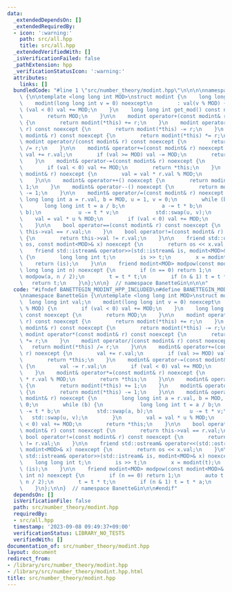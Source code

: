```yaml
---
data:
  _extendedDependsOn: []
  _extendedRequiredBy:
  - icon: ':warning:'
    path: src/all.hpp
    title: src/all.hpp
  _extendedVerifiedWith: []
  _isVerificationFailed: false
  _pathExtension: hpp
  _verificationStatusIcon: ':warning:'
  attributes:
    links: []
  bundledCode: "#line 1 \"src/number_theory/modint.hpp\"\n\n\n\nnamespace BanetteGin\
    \ {\n\ntemplate <long long int MOD>\nstruct modint {\n    long long int val;\n\
    \    modint(long long int v = 0) noexcept\n        : val(v % MOD) {\n        if\
    \ (val < 0) val += MOD;\n    }\n    long long int get_mod() const noexcept {\n\
    \        return MOD;\n    }\n\n    modint operator+(const modint& r) const noexcept\
    \ {\n        return modint(*this) += r;\n    }\n    modint operator-(const modint&\
    \ r) const noexcept {\n        return modint(*this) -= r;\n    }\n    modint operator*(const\
    \ modint& r) const noexcept {\n        return modint(*this) *= r;\n    }\n   \
    \ modint operator/(const modint& r) const noexcept {\n        return modint(*this)\
    \ /= r;\n    }\n\n    modint& operator+=(const modint& r) noexcept {\n       \
    \ val += r.val;\n        if (val >= MOD) val -= MOD;\n        return *this;\n\
    \    }\n    modint& operator-=(const modint& r) noexcept {\n        val -= r.val;\n\
    \        if (val < 0) val += MOD;\n        return *this;\n    }\n    modint& operator*=(const\
    \ modint& r) noexcept {\n        val = val * r.val % MOD;\n        return *this;\n\
    \    }\n\n    modint& operator++() noexcept {\n        return modint(*this) +=\
    \ 1;\n    }\n    modint& operator--() noexcept {\n        return modint(*this)\
    \ -= 1;\n    }\n\n    modint& operator/=(const modint& r) noexcept {\n       \
    \ long long int a = r.val, b = MOD, u = 1, v = 0;\n        while (b) {\n     \
    \       long long int t = a / b;\n            a -= t * b;\n            std::swap(a,\
    \ b);\n            u -= t * v;\n            std::swap(u, v);\n        }\n    \
    \    val = val * u % MOD;\n        if (val < 0) val += MOD;\n        return *this;\n\
    \    }\n\n    bool operator==(const modint& r) const noexcept {\n        return\
    \ this->val == r.val;\n    }\n    bool operator!=(const modint& r) const noexcept\
    \ {\n        return this->val != r.val;\n    }\n\n    friend std::ostream& operator<<(std::ostream&\
    \ os, const modint<MOD>& x) noexcept {\n        return os << x.val;\n    }\n\n\
    \    friend std::istream& operator>>(std::istream& is, modint<MOD>& x) noexcept\
    \ {\n        long long int t;\n        is >> t;\n        x = modint(t);\n    \
    \    return (is);\n    }\n\n    friend modint<MOD> modpow(const modint<MOD>& a,\
    \ long long int n) noexcept {\n        if (n == 0) return 1;\n        auto t =\
    \ modpow(a, n / 2);\n        t = t * t;\n        if (n & 1) t = t * a;\n     \
    \   return t;\n    }\n};\n\n}  // namespace BanetteGin\n\n\n"
  code: "#ifndef BANETTEGIN_MODINT_HPP_INCLUDED\n#define BANETTEGIN_MODINT_HPP_INCLUDED\n\
    \nnamespace BanetteGin {\n\ntemplate <long long int MOD>\nstruct modint {\n  \
    \  long long int val;\n    modint(long long int v = 0) noexcept\n        : val(v\
    \ % MOD) {\n        if (val < 0) val += MOD;\n    }\n    long long int get_mod()\
    \ const noexcept {\n        return MOD;\n    }\n\n    modint operator+(const modint&\
    \ r) const noexcept {\n        return modint(*this) += r;\n    }\n    modint operator-(const\
    \ modint& r) const noexcept {\n        return modint(*this) -= r;\n    }\n   \
    \ modint operator*(const modint& r) const noexcept {\n        return modint(*this)\
    \ *= r;\n    }\n    modint operator/(const modint& r) const noexcept {\n     \
    \   return modint(*this) /= r;\n    }\n\n    modint& operator+=(const modint&\
    \ r) noexcept {\n        val += r.val;\n        if (val >= MOD) val -= MOD;\n\
    \        return *this;\n    }\n    modint& operator-=(const modint& r) noexcept\
    \ {\n        val -= r.val;\n        if (val < 0) val += MOD;\n        return *this;\n\
    \    }\n    modint& operator*=(const modint& r) noexcept {\n        val = val\
    \ * r.val % MOD;\n        return *this;\n    }\n\n    modint& operator++() noexcept\
    \ {\n        return modint(*this) += 1;\n    }\n    modint& operator--() noexcept\
    \ {\n        return modint(*this) -= 1;\n    }\n\n    modint& operator/=(const\
    \ modint& r) noexcept {\n        long long int a = r.val, b = MOD, u = 1, v =\
    \ 0;\n        while (b) {\n            long long int t = a / b;\n            a\
    \ -= t * b;\n            std::swap(a, b);\n            u -= t * v;\n         \
    \   std::swap(u, v);\n        }\n        val = val * u % MOD;\n        if (val\
    \ < 0) val += MOD;\n        return *this;\n    }\n\n    bool operator==(const\
    \ modint& r) const noexcept {\n        return this->val == r.val;\n    }\n   \
    \ bool operator!=(const modint& r) const noexcept {\n        return this->val\
    \ != r.val;\n    }\n\n    friend std::ostream& operator<<(std::ostream& os, const\
    \ modint<MOD>& x) noexcept {\n        return os << x.val;\n    }\n\n    friend\
    \ std::istream& operator>>(std::istream& is, modint<MOD>& x) noexcept {\n    \
    \    long long int t;\n        is >> t;\n        x = modint(t);\n        return\
    \ (is);\n    }\n\n    friend modint<MOD> modpow(const modint<MOD>& a, long long\
    \ int n) noexcept {\n        if (n == 0) return 1;\n        auto t = modpow(a,\
    \ n / 2);\n        t = t * t;\n        if (n & 1) t = t * a;\n        return t;\n\
    \    }\n};\n\n}  // namespace BanetteGin\n\n#endif"
  dependsOn: []
  isVerificationFile: false
  path: src/number_theory/modint.hpp
  requiredBy:
  - src/all.hpp
  timestamp: '2023-09-08 09:49:37+09:00'
  verificationStatus: LIBRARY_NO_TESTS
  verifiedWith: []
documentation_of: src/number_theory/modint.hpp
layout: document
redirect_from:
- /library/src/number_theory/modint.hpp
- /library/src/number_theory/modint.hpp.html
title: src/number_theory/modint.hpp
---
```

